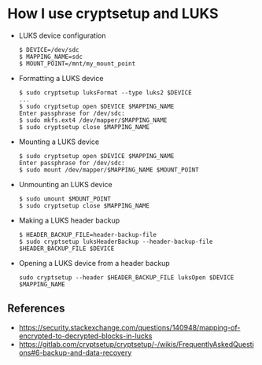 # How I use cryptsetup and LUKS


* LUKS device configuration

  ```
  $ DEVICE=/dev/sdc
  $ MAPPING_NAME=sdc
  $ MOUNT_POINT=/mnt/my_mount_point
  ```

* Formatting a LUKS device

  ```
  $ sudo cryptsetup luksFormat --type luks2 $DEVICE
  ...
  $ sudo cryptsetup open $DEVICE $MAPPING_NAME
  Enter passphrase for /dev/sdc:
  $ sudo mkfs.ext4 /dev/mapper/$MAPPING_NAME
  $ sudo cryptsetup close $MAPPING_NAME
  ```

* Mounting a LUKS device

  ```
  $ sudo cryptsetup open $DEVICE $MAPPING_NAME
  Enter passphrase for /dev/sdc:
  $ sudo mount /dev/mapper/$MAPPING_NAME $MOUNT_POINT
  ```

* Unmounting an LUKS device

  ```
  $ sudo umount $MOUNT_POINT
  $ sudo cryptsetup close $MAPPING_NAME
  ```

* Making a LUKS header backup

  ```
  $ HEADER_BACKUP_FILE=header-backup-file
  $ sudo cryptsetup luksHeaderBackup --header-backup-file $HEADER_BACKUP_FILE $DEVICE
  ```

* Opening a LUKS device from a header backup

  ```
  sudo cryptsetup --header $HEADER_BACKUP_FILE luksOpen $DEVICE $MAPPING_NAME
  ```

## References

* <https://security.stackexchange.com/questions/140948/mapping-of-encrypted-to-decrypted-blocks-in-lucks>
* <https://gitlab.com/cryptsetup/cryptsetup/-/wikis/FrequentlyAskedQuestions#6-backup-and-data-recovery>
